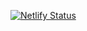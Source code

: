 [![Netlify Status](https://api.netlify.com/api/v1/badges/71697bdc-92b8-447b-8873-67ba29ff119e/deploy-status)](https://app.netlify.com/sites/project-mmolrpg/deploys)
